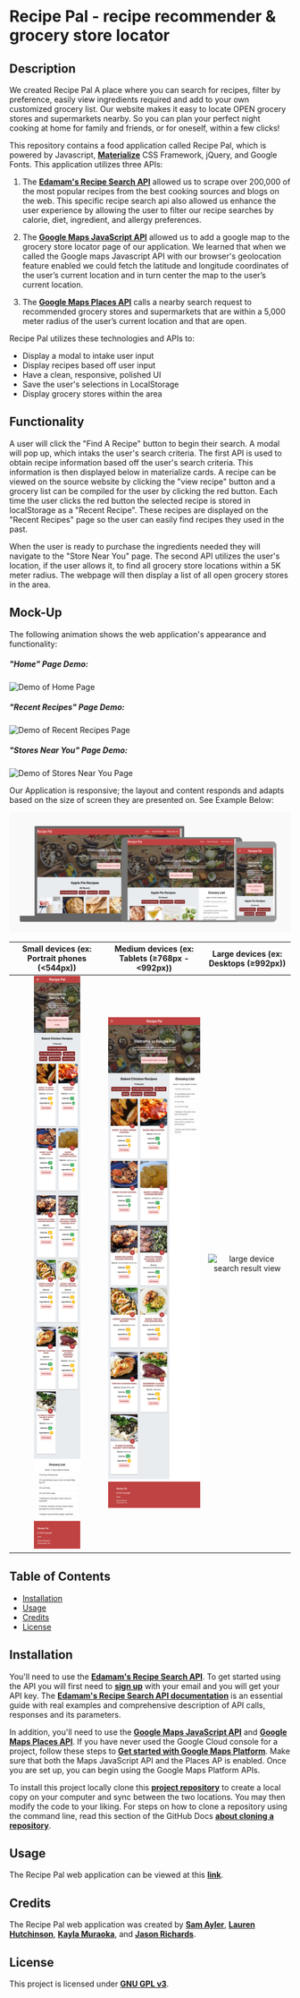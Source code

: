 # Recipe Pal - recipe recommender & grocery store locator

## Description

We created Recipe Pal A place where you can search for recipes, filter by preference, easily view ingredients required and add to your own customized grocery list. Our website makes it easy to locate OPEN grocery stores and supermarkets nearby. So you can plan your perfect night cooking at home for family and friends, or for oneself, within a few clicks!

This repository contains a food application called Recipe Pal, which is powered by Javascript, [**Materialize**](https://materializecss.com/) CSS Framework, jQuery, and Google Fonts. This application utilizes three APIs:

1. The [**Edamam's Recipe Search API**](https://developer.edamam.com/edamam-docs-recipe-api) allowed us to scrape over 200,000 of the most popular recipes from the best cooking sources and blogs on the web. This specific recipe search api also allowed us enhance the user experience by allowing the user to filter our recipe searches by calorie, diet, ingredient, and allergy preferences.

2. The [**Google Maps JavaScript API**](https://developers.google.com/maps/documentation/javascript/overview) allowed us to add a google map to the grocery store locator page of our application. We learned that when we called the Google maps Javascript API with our browser's geolocation feature enabled we could fetch the latitude and longitude coordinates of the user’s current location and in turn center the map to the user’s current location.

3. The [**Google Maps Places API**](https://developers.google.com/places/web-service/overview) calls a nearby search request to recommended grocery stores and supermarkets that are within a 5,000 meter radius of the user’s current location and that are open.

Recipe Pal utilizes these technologies and APIs to:

- Display a modal to intake user input
- Display recipes based off user input
- Have a clean, responsive, polished UI
- Save the user's selections in LocalStorage
- Display grocery stores within the area

## Functionality

A user will click the "Find A Recipe" button to begin their search. A modal will pop up, which intaks the user's search criteria. The first API is used to obtain recipe information based off the user's search criteria. This information is then displayed below in materialize cards. A recipe can be viewed on the source website by clicking the "view recipe" button and a grocery list can be compiled for the user by clicking the red button. Each time the user clicks the red button the selected recipe is stored in localStorage as a "Recent Recipe". These recipes are displayed on the "Recent Recipes" page so the user can easily find recipes they used in the past.

When the user is ready to purchase the ingredients needed they will navigate to the "Store Near You" page. The second API utilizes the user's location, if the user allows it, to find all grocery store locations within a 5K meter radius. The webpage will then display a list of all open grocery stores in the area.

## Mock-Up

The following animation shows the web application's appearance and functionality:

##### "Home" Page Demo:

![Demo of Home Page](./readme_images/home_page_demo.gif)

##### "Recent Recipes" Page Demo:

![Demo of Recent Recipes Page](./readme_images/recent_recipes_demo.gif)

##### "Stores Near You" Page Demo:

![Demo of Stores Near You Page](./readme_images/stores_near_you_demo.gif)

Our Application is responsive; the layout and content responds and adapts based on the size of screen they are presented on. See Example Below:

![Responsive Views](readme_images/recipe_pal_responsive_design.png)

|                 Small devices (ex: Portrait phones (<544px))                  |                 Medium devices (ex: Tablets (≥768px - <992px))                 |                     Large devices (ex: Desktops (≥992px))                     |
| :---------------------------------------------------------------------------: | :----------------------------------------------------------------------------: | :---------------------------------------------------------------------------: |
| ![small device search result view](./readme_images/sm_search_result_view.png) | ![medium device search result view](./readme_images/md_search_result_view.png) | ![large device search result view](./readme_images/lg_search_result_view.png) |

## Table of Contents

- [Installation](#installation)
- [Usage](#usage)
- [Credits](#credits)
- [License](#license)

## Installation

You'll need to use the [**Edamam's Recipe Search API**](https://developer.edamam.com/edamam-docs-recipe-api). To get started using the API you will first need to [**sign up**](https://developer.edamam.com/edamam-recipe-api) with your email and you will get your API key. The [**Edamam's Recipe Search API documentation**](https://developer.edamam.com/edamam-docs-recipe-api) is an essential guide with real examples and comprehensive description of API calls, responses and its parameters.

In addition, you'll need to use the [**Google Maps JavaScript API**](https://developers.google.com/maps/documentation/javascript/overview) and [**Google Maps Places API**](https://developers.google.com/places/web-service/overview). If you have never used the Google Cloud console for a project, follow these steps to [**Get started with Google Maps Platform**](https://developers.google.com/maps/gmp-get-started). Make sure that both the Maps JavaScript API and the Places AP is enabled. Once you are set up, you can begin using the Google Maps Platform APIs.

To install this project locally clone this [**project repository**](https://github.com/kaylamuraoka/Food_Application) to create a local copy on your computer and sync between the two locations. You may then modify the code to your liking. For steps on how to clone a repository using the command line, read this section of the GitHub Docs [**about cloning a repository**](https://docs.github.com/en/free-pro-team@latest/github/creating-cloning-and-archiving-repositories/cloning-a-repository#about-cloning-a-repository).

## Usage

The Recipe Pal web application can be viewed at this [**link**](https://kaylamuraoka.github.io/Food_Application/).

## Credits

The Recipe Pal web application was created by [**Sam Ayler**](https://github.com/sayler3), [**Lauren Hutchinson**](https://github.com/lhutchinson22), [**Kayla Muraoka**](https://github.com/kaylamuraoka), and [**Jason Richards**](https://github.com/jrkrichards).

## License

This project is licensed under [**GNU GPL v3**](https://choosealicense.com/licenses/gpl-3.0/).

